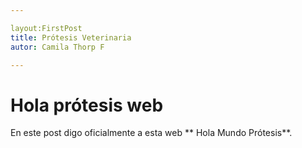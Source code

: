 ```yaml
---

layout:FirstPost
title: Prótesis Veterinaria 
autor: Camila Thorp F

---
```


# Hola prótesis web #

En este post digo oficialmente a esta web ** Hola Mundo Prótesis**.
